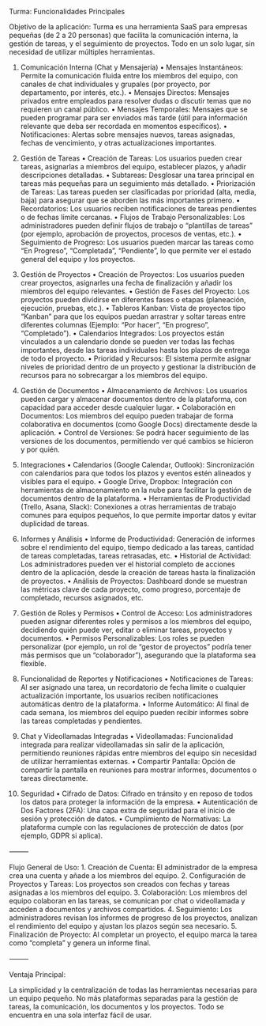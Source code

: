 Turma: Funcionalidades Principales

Objetivo de la aplicación: Turma es una herramienta SaaS para empresas pequeñas (de 2 a 20 personas) que facilita la comunicación interna, la gestión de tareas, y el seguimiento de proyectos. Todo en un solo lugar, sin necesidad de utilizar múltiples herramientas.

1. Comunicación Interna (Chat y Mensajería)
   • Mensajes Instantáneos: Permite la comunicación fluida entre los miembros del equipo, con canales de chat individuales y grupales (por proyecto, por departamento, por interés, etc.).
   • Mensajes Directos: Mensajes privados entre empleados para resolver dudas o discutir temas que no requieren un canal público.
   • Mensajes Temporales: Mensajes que se pueden programar para ser enviados más tarde (útil para información relevante que deba ser recordada en momentos específicos).
   • Notificaciones: Alertas sobre mensajes nuevos, tareas asignadas, fechas de vencimiento, y otras actualizaciones importantes.

2. Gestión de Tareas
   • Creación de Tareas: Los usuarios pueden crear tareas, asignarlas a miembros del equipo, establecer plazos, y añadir descripciones detalladas.
   • Subtareas: Desglosar una tarea principal en tareas más pequeñas para un seguimiento más detallado.
   • Priorización de Tareas: Las tareas pueden ser clasificadas por prioridad (alta, media, baja) para asegurar que se aborden las más importantes primero.
   • Recordatorios: Los usuarios reciben notificaciones de tareas pendientes o de fechas límite cercanas.
   • Flujos de Trabajo Personalizables: Los administradores pueden definir flujos de trabajo o “plantillas de tareas” (por ejemplo, aprobación de proyectos, procesos de ventas, etc.).
   • Seguimiento de Progreso: Los usuarios pueden marcar las tareas como “En Progreso”, “Completada”, “Pendiente”, lo que permite ver el estado general del equipo y los proyectos.

3. Gestión de Proyectos
   • Creación de Proyectos: Los usuarios pueden crear proyectos, asignarles una fecha de finalización y añadir los miembros del equipo relevantes.
   • Gestión de Fases del Proyecto: Los proyectos pueden dividirse en diferentes fases o etapas (planeación, ejecución, pruebas, etc.).
   • Tableros Kanban: Vista de proyectos tipo “Kanban” para que los equipos puedan arrastrar y soltar tareas entre diferentes columnas (Ejemplo: “Por hacer”, “En progreso”, “Completado”).
   • Calendarios Integrados: Los proyectos están vinculados a un calendario donde se pueden ver todas las fechas importantes, desde las tareas individuales hasta los plazos de entrega de todo el proyecto.
   • Prioridad y Recursos: El sistema permite asignar niveles de prioridad dentro de un proyecto y gestionar la distribución de recursos para no sobrecargar a los miembros del equipo.

4. Gestión de Documentos
   • Almacenamiento de Archivos: Los usuarios pueden cargar y almacenar documentos dentro de la plataforma, con capacidad para acceder desde cualquier lugar.
   • Colaboración en Documentos: Los miembros del equipo pueden trabajar de forma colaborativa en documentos (como Google Docs) directamente desde la aplicación.
   • Control de Versiones: Se podrá hacer seguimiento de las versiones de los documentos, permitiendo ver qué cambios se hicieron y por quién.

5. Integraciones
   • Calendarios (Google Calendar, Outlook): Sincronización con calendarios para que todos los plazos y eventos estén alineados y visibles para el equipo.
   • Google Drive, Dropbox: Integración con herramientas de almacenamiento en la nube para facilitar la gestión de documentos dentro de la plataforma.
   • Herramientas de Productividad (Trello, Asana, Slack): Conexiones a otras herramientas de trabajo comunes para equipos pequeños, lo que permite importar datos y evitar duplicidad de tareas.

6. Informes y Análisis
   • Informe de Productividad: Generación de informes sobre el rendimiento del equipo, tiempo dedicado a las tareas, cantidad de tareas completadas, tareas retrasadas, etc.
   • Historial de Actividad: Los administradores pueden ver el historial completo de acciones dentro de la aplicación, desde la creación de tareas hasta la finalización de proyectos.
   • Análisis de Proyectos: Dashboard donde se muestran las métricas clave de cada proyecto, como progreso, porcentaje de completado, recursos asignados, etc.

7. Gestión de Roles y Permisos
   • Control de Acceso: Los administradores pueden asignar diferentes roles y permisos a los miembros del equipo, decidiendo quién puede ver, editar o eliminar tareas, proyectos y documentos.
   • Permisos Personalizables: Los roles se pueden personalizar (por ejemplo, un rol de “gestor de proyectos” podría tener más permisos que un “colaborador”), asegurando que la plataforma sea flexible.

8. Funcionalidad de Reportes y Notificaciones
   • Notificaciones de Tareas: Al ser asignado una tarea, un recordatorio de fecha límite o cualquier actualización importante, los usuarios reciben notificaciones automáticas dentro de la plataforma.
   • Informe Automático: Al final de cada semana, los miembros del equipo pueden recibir informes sobre las tareas completadas y pendientes.

9. Chat y Videollamadas Integradas
   • Videollamadas: Funcionalidad integrada para realizar videollamadas sin salir de la aplicación, permitiendo reuniones rápidas entre miembros del equipo sin necesidad de utilizar herramientas externas.
   • Compartir Pantalla: Opción de compartir la pantalla en reuniones para mostrar informes, documentos o tareas directamente.

10. Seguridad
    • Cifrado de Datos: Cifrado en tránsito y en reposo de todos los datos para proteger la información de la empresa.
    • Autenticación de Dos Factores (2FA): Una capa extra de seguridad para el inicio de sesión y protección de datos.
    • Cumplimiento de Normativas: La plataforma cumple con las regulaciones de protección de datos (por ejemplo, GDPR si aplica).

⸻

Flujo General de Uso: 1. Creación de Cuenta: El administrador de la empresa crea una cuenta y añade a los miembros del equipo. 2. Configuración de Proyectos y Tareas: Los proyectos son creados con fechas y tareas asignadas a los miembros del equipo. 3. Colaboración: Los miembros del equipo colaboran en las tareas, se comunican por chat o videollamada y acceden a documentos y archivos compartidos. 4. Seguimiento: Los administradores revisan los informes de progreso de los proyectos, analizan el rendimiento del equipo y ajustan los plazos según sea necesario. 5. Finalización de Proyecto: Al completar un proyecto, el equipo marca la tarea como “completa” y genera un informe final.

⸻

Ventaja Principal:

La simplicidad y la centralización de todas las herramientas necesarias para un equipo pequeño. No más plataformas separadas para la gestión de tareas, la comunicación, los documentos y los proyectos. Todo se encuentra en una sola interfaz fácil de usar.
